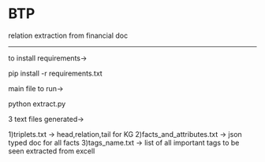 # BTP
relation extraction from financial doc

----------------------------------------------------
to install requirements->

pip install -r requirements.txt


main file to run->

python extract.py

3 text files generated->

1)triplets.txt  -> head,relation,tail for KG
2)facts_and_attributes.txt  -> json typed doc for all facts
3)tags_name.txt -> list of all important tags to be seen extracted from excell
